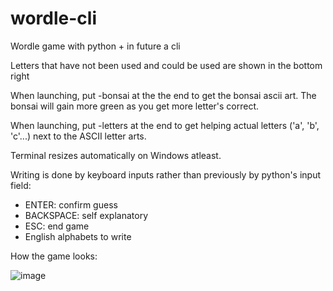 # wordle-cli
Wordle game with python + in future a cli

Letters that have not been used and could be used are shown in the bottom right

When launching, put -bonsai at the the end to get the bonsai ascii art. The bonsai will gain more green as you get more letter's correct.

When launching, put -letters at the end to get helping actual letters ('a', 'b', 'c'...) next to the ASCII letter arts.

Terminal resizes automatically on Windows atleast.

Writing is done by keyboard inputs rather than previously by python's input field: 
- ENTER: confirm guess
- BACKSPACE: self explanatory
- ESC: end game
- English alphabets to write

How the game looks:


![image](https://github.com/user-attachments/assets/baa85ceb-9246-4d8e-b2c9-4b03f5ad2085)


